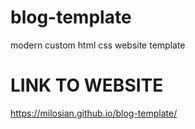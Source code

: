 # blog-template
 modern custom html css website template
# LINK TO WEBSITE
https://milosian.github.io/blog-template/